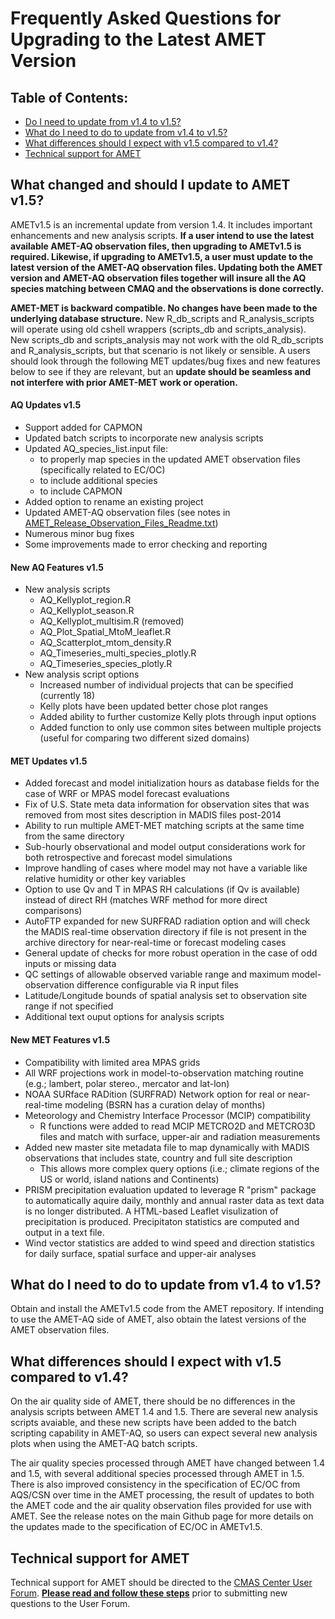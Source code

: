 # Frequently Asked Questions for Upgrading to the Latest AMET Version

## Table of Contents:
* [Do I need to update from v1.4 to v1.5?](#why_update_v14_v15)
* [What do I need to do to update from v1.4 to v1.5?](#update_v14_v15)
* [What differences should I expect with v1.5 compared to v1.4?](#diff_v14_v15)
* [Technical support for AMET](#tech_support)

<a id=why_update_v14_v15></a>
## What changed and should I update to AMET v1.5?
AMETv1.5 is an incremental update from version 1.4. It includes important enhancements and new analysis scripts. **If a user intend to use the latest available AMET-AQ observation files, then upgrading to AMETv1.5 is required. Likewise, if upgrading to AMETv1.5, a user must update to the latest version of the AMET-AQ observation files. Updating both the AMET version and AMET-AQ observation files together will insure all the AQ species matching between CMAQ and the observations is done correctly.**

**AMET-MET is backward compatible. No changes have been made to the underlying database structure.** New R_db_scripts and R_analysis_scripts will operate using old cshell wrappers (scripts_db and scripts_analysis). New scripts_db and scripts_analysis may not work with the old R_db_scripts and R_analysis_scripts, but that scenario is not likely or sensible. A users should look through the following MET updates/bug fixes and new features below to see if they are relevant, but an **update should be seamless and not interfere with prior AMET-MET work or operation.**

#### AQ Updates v1.5

-	Support added for CAPMON 
-	Updated batch scripts to incorporate new analysis scripts
-	Updated AQ_species_list.input file:
       - to properly map species in the updated AMET observation files (specifically related to EC/OC)
       - to include additional species
       - to include CAPMON
-	Added option to rename an existing project
-	Updated AMET-AQ observation files (see notes in [AMET_Release_Observation_Files_Readme.txt](https://github.com/USEPA/AMET/files/8655699/AMET_Release_Observation_Files_Readme.txt))
-	Numerous minor bug fixes
-	Some improvements made to error checking and reporting

#### New AQ Features v1.5

-	New analysis scripts
       - AQ_Kellyplot_region.R
       - AQ_Kellyplot_season.R
       - AQ_Kellyplot_multisim.R (removed)
       - AQ_Plot_Spatial_MtoM_leaflet.R
       - AQ_Scatterplot_mtom_density.R
       - AQ_Timeseries_multi_species_plotly.R
       - AQ_Timeseries_species_plotly.R
-	New analysis script options
       - Increased number of individual projects that can be specified (currently 18)
       - Kelly plots have been updated better chose plot ranges
       - Added ability to further customize Kelly plots through input options
       - Added function to only use common sites between multiple projects (useful for comparing two different sized domains)

#### MET Updates v1.5

-	Added forecast and model initialization hours as database fields for the case of WRF or MPAS model forecast evaluations
-	Fix of U.S. State meta data information for observation sites that was removed from most sites description in MADIS files post-2014
-	Ability to run multiple AMET-MET matching scripts at the same time from the same directory
-	Sub-hourly observational and model output considerations work for both retrospective and forecast model simulations
-	Improve handling of cases where model may not have a variable like relative humidity or other key variables
-	Option to use Qv and T in MPAS RH calculations (if Qv is available) instead of direct RH (matches WRF method for more direct comparisons)
-	AutoFTP expanded for new SURFRAD radiation option and will check the MADIS real-time observation directory if file is not present in the archive directory for near-real-time or forecast modeling cases
-	General update of checks for more robust operation in the case of odd inputs or missing data
-	QC settings of allowable observed variable range and maximum model-observation difference configurable via R input files
-	Latitude/Longitude bounds of spatial analysis set to observation site range if not specified
-	Additional text ouput options for analysis scripts

#### New MET Features v1.5

-	Compatibility with limited area MPAS grids
-	All WRF projections work in model-to-observation matching routine (e.g.; lambert, polar stereo., mercator and lat-lon)
-	NOAA SURface RADition (SURFRAD) Network option for real or near-real-time modeling (BSRN has a curation delay of months)
-	Meteorology and Chemistry Interface Processor (MCIP) compatibility
       - R functions were added to read MCIP METCRO2D and METCRO3D files and match with surface, upper-air and radiation measurements
-	Added new master site metadata file to map dynamically with MADIS observations that includes state, country and full site description
       - This allows more complex query options (i.e.; climate regions of the US or world, island nations and Continents)       
-	PRISM precipitation evaluation updated to leverage R "prism" package to automatically aquire daily, monthly and annual raster data as text data is no longer distributed. A HTML-based Leaflet visulization of precipitation is produced. Precipitaton statistics are computed and output in a text file. 
-	Wind vector statistics are added to wind speed and direction statistics for daily surface, spatial surface and upper-air analyses
 


<a id=update_v14_v15></a>
## What do I need to do to update from v1.4 to v1.5?
Obtain and install the AMETv1.5 code from the AMET repository. If intending to use the AMET-AQ side of AMET, also obtain the latest versions of the AMET observation files.

<a id=diff_v14_v15></a>
## What differences should I expect with v1.5 compared to v1.4?
On the air quality side of AMET, there should be no differences in the analysis scripts between AMET 1.4 and 1.5. There are several new analysis scripts avaiable, and these new scripts have been added to the batch scripting capability in AMET-AQ, so users can expect several new analysis plots when using the AMET-AQ batch scripts.  

The air quality species processed through AMET have changed between 1.4 and 1.5, with several additional species processed through AMET in 1.5. There is also improved consistency in the specification of EC/OC from AQS/CSN over time in the AMET processing, the result of updates to both the AMET code and the air quality observation files provided for use with AMET. See the release notes on the main Github page for more details on the updates made to the specification of EC/OC in AMETv1.5.

<a id=tech_support></a>
## Technical support for AMET
Technical support for AMET should be directed to the [CMAS Center User Forum](https://forum.cmascenter.org/). 
 [**Please read and follow these steps**](https://forum.cmascenter.org/t/please-read-before-posting/1321) prior to submitting new questions to the User Forum.
